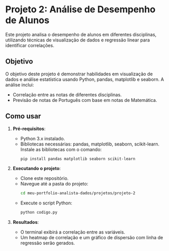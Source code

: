 # Projeto 2: Análise de Desempenho de Alunos

Este projeto analisa o desempenho de alunos em diferentes disciplinas, utilizando técnicas de visualização de dados e regressão linear para identificar correlações.

## Objetivo
O objetivo deste projeto é demonstrar habilidades em visualização de dados e análise estatística usando Python, pandas, matplotlib e seaborn. A análise inclui:
- Correlação entre as notas de diferentes disciplinas.
- Previsão de notas de Português com base em notas de Matemática.

## Como usar

1. **Pré-requisitos**:
   - Python 3.x instalado.
   - Bibliotecas necessárias: pandas, matplotlib, seaborn, scikit-learn.
     Instale as bibliotecas com o comando:
     ```bash
     pip install pandas matplotlib seaborn scikit-learn
     ```

2. **Executando o projeto**:
   - Clone este repositório.
   - Navegue até a pasta do projeto:
     ```bash
     cd meu-portfolio-analista-dados/projetos/projeto-2
     ```
   - Execute o script Python:
     ```bash
     python codigo.py
     ```

3. **Resultados**:
   - O terminal exibirá a correlação entre as variáveis.
   - Um heatmap de correlação e um gráfico de dispersão com linha de regressão serão gerados.

